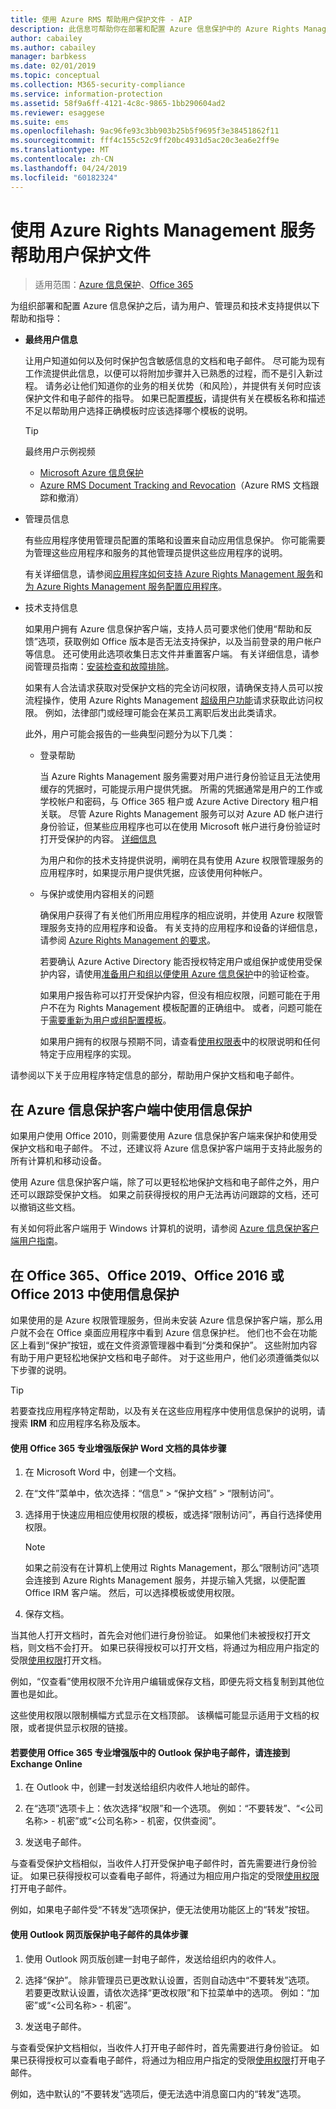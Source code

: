 ```yaml
---
title: 使用 Azure RMS 帮助用户保护文件 - AIP
description: 此信息可帮助你在部署和配置 Azure 信息保护中的 Azure Rights Management 之后，为用户、管理员和技术支持提供指导。
author: cabailey
ms.author: cabailey
manager: barbkess
ms.date: 02/01/2019
ms.topic: conceptual
ms.collection: M365-security-compliance
ms.service: information-protection
ms.assetid: 58f9a6ff-4121-4c8c-9865-1bb290604ad2
ms.reviewer: esaggese
ms.suite: ems
ms.openlocfilehash: 9ac96fe93c3bb903b25b5f9695f3e38451862f11
ms.sourcegitcommit: fff4c155c52c9ff20bc4931d5ac20c3ea6e2ff9e
ms.translationtype: MT
ms.contentlocale: zh-CN
ms.lasthandoff: 04/24/2019
ms.locfileid: "60182324"
---
```

# <a name="helping-users-to-protect-files-by-using-the-azure-rights-management-service"></a>使用 Azure Rights Management 服务帮助用户保护文件

>适用范围：[Azure 信息保护](https://azure.microsoft.com/pricing/details/information-protection)、[Office 365](https://download.microsoft.com/download/E/C/F/ECF42E71-4EC0-48FF-AA00-577AC14D5B5C/Azure_Information_Protection_licensing_datasheet_EN-US.pdf)

为组织部署和配置 Azure 信息保护之后，请为用户、管理员和技术支持提供以下帮助和指导：

-   **最终用户信息**
    
    让用户知道如何以及何时保护包含敏感信息的文档和电子邮件。 尽可能为现有工作流提供此信息，以便可以将附加步骤并入已熟悉的过程，而不是引入新过程。 请务必让他们知道你的业务的相关优势（和风险），并提供有关何时应该保护文件和电子邮件的指导。 如果已配置[模板](configure-policy-templates.md)，请提供有关在模板名称和描述不足以帮助用户选择正确模板时应该选择哪个模板的说明。
    
    > [!TIP]
    > 最终用户示例视频
    > -   [Microsoft Azure 信息保护](https://youtu.be/ToShAUdlrPo?list=PL8nfc9haGeb6qSm1kLU8n3Zqg398764h5)
    > -   [Azure RMS Document Tracking and Revocation](https://channel9.msdn.com/Series/Information-Protection/Azure-RMS-Document-Tracking-and-Revocation)（Azure RMS 文档跟踪和撤消）

-   管理员信息
    
    有些应用程序使用管理员配置的策略和设置来自动应用信息保护。 你可能需要为管理这些应用程序和服务的其他管理员提供这些应用程序的说明。 
    
    有关详细信息，请参阅[应用程序如何支持 Azure Rights Management 服务](applications-support.md)和[为 Azure Rights Management 服务配置应用程序](configure-applications.md)。
    
-   技术支持信息
    
    如果用户拥有 Azure 信息保护客户端，支持人员可要求他们使用“帮助和反馈”选项，获取例如 Office 版本是否无法支持保护，以及当前登录的用户帐户等信息。 还可使用此选项收集日志文件并重置客户端。 有关详细信息，请参阅管理员指南：[安装检查和故障排除](./rms-client/client-admin-guide.md#installation-checks-and-troubleshooting)。
    
    如果有人合法请求获取对受保护文档的完全访问权限，请确保支持人员可以按流程操作，使用 Azure Rights Management [超级用户功能](configure-super-users.md)请求获取此访问权限。 例如，法律部门或经理可能会在某员工离职后发出此类请求。
    
    此外，用户可能会报告的一些典型问题分为以下几类：
    
    - 登录帮助
        
        当 Azure Rights Management 服务需要对用户进行身份验证且无法使用缓存的凭据时，可能提示用户提供凭据。 所需的凭据通常是用户的工作或学校帐户和密码，与 Office 365 租户或 Azure Active Directory 租户相关联。 尽管 Azure Rights Management 服务可以对 Azure AD 帐户进行身份验证，但某些应用程序也可以在使用 Microsoft 帐户进行身份验证时打开受保护的内容。 [详细信息](secure-collaboration-documents.md#supported-scenarios-for-opening-protected-documents) 
        
        为用户和你的技术支持提供说明，阐明在具有使用 Azure 权限管理服务的应用程序时，如果提示用户提供凭据，应该使用何种帐户。
        
    - 与保护或使用内容相关的问题
        
        确保用户获得了有关他们所用应用程序的相应说明，并使用 Azure 权限管理服务支持的应用程序和设备。 有关支持的应用程序和设备的详细信息，请参阅 [Azure Rights Management 的要求](requirements.md)。
        
        若要确认 Azure Active Directory 能否授权特定用户或组保护或使用受保护内容，请使用[准备用户和组以便使用 Azure 信息保护](prepare.md)中的验证检查。
        
        如果用户报告称可以打开受保护内容，但没有相应权限，问题可能在于用户不在为 Rights Management 模板配置的正确组中。 或者，问题可能在于[需要重新为用户或组配置模板](configure-policy-templates.md)。 
        
        如果用户拥有的权限与预期不同，请查看[使用权限表](configure-usage-rights.md#usage-rights-and-descriptions)中的权限说明和任何特定于应用程序的实现。

请参阅以下关于应用程序特定信息的部分，帮助用户保护文档和电子邮件。

## <a name="using-information-protection-with-the-azure-information-protection-client"></a>在 Azure 信息保护客户端中使用信息保护

如果用户使用 Office 2010，则需要使用 Azure 信息保护客户端来保护和使用受保护文档和电子邮件。 不过，还建议将 Azure 信息保护客户端用于支持此服务的所有计算机和移动设备。

使用 Azure 信息保护客户端，除了可以更轻松地保护文档和电子邮件之外，用户还可以跟踪受保护文档。 如果之前获得授权的用户无法再访问跟踪的文档，还可以撤销这些文档。

有关如何将此客户端用于 Windows 计算机的说明，请参阅 [Azure 信息保护客户端用户指南](./rms-client/client-user-guide.md)。


## <a name="using-information-protection-with-office365-office-2019-office-2016-or-office2013"></a>在 Office 365、Office 2019、Office 2016 或 Office 2013 中使用信息保护
如果使用的是 Azure 权限管理服务，但尚未安装 Azure 信息保护客户端，那么用户就不会在 Office 桌面应用程序中看到 Azure 信息保护栏。 他们也不会在功能区上看到“保护”按钮，或在文件资源管理器中看到“分类和保护”。 这些附加内容有助于用户更轻松地保护文档和电子邮件。 对于这些用户，他们必须遵循类似以下步骤的说明。

> [!TIP]
> 若要查找应用程序特定帮助，以及有关在这些应用程序中使用信息保护的说明，请搜索 **IRM** 和应用程序名称及版本。

#### <a name="to-protect-a-document-in-wordfrom-office-365-proplus"></a>使用 Office 365 专业增强版保护 Word 文档的具体步骤

1.  在 Microsoft Word 中，创建一个文档。

2.  在“文件”菜单中，依次选择：“信息” > “保护文档” >  “限制访问”。

3. 选择用于快速应用相应使用权限的模板，或选择“限制访问”，再自行选择使用权限。

    > [!NOTE]
    > 如果之前没有在计算机上使用过 Rights Management，那么“限制访问”选项会连接到 Azure Rights Management 服务，并提示输入凭据，以便配置 Office IRM 客户端。 然后，可以选择模板或使用权限。

3.  保存文档。

当其他人打开文档时，首先会对他们进行身份验证。 如果他们未被授权打开文档，则文档不会打开。 如果已获得授权可以打开文档，将通过为相应用户指定的受限[使用权限](configure-usage-rights.md)打开文档。 

例如，“仅查看”使用权限不允许用户编辑或保存文档，即便先将文档复制到其他位置也是如此。 

这些使用权限以限制横幅方式显示在文档顶部。 该横幅可能显示适用于文档的权限，或者提供显示权限的链接。

#### <a name="to-protect-an-email-message-using-outlookfrom-office-365-proplus-connecting-to-exchange-online"></a>若要使用 Office 365 专业增强版中的 Outlook 保护电子邮件，请连接到 Exchange Online

1.  在 Outlook 中，创建一封发送给组织内收件人地址的邮件。

2.  在“选项”选项卡上：依次选择“权限”和一个选项。 例如：“不要转发”、“\<公司名称> - 机密”或“\<公司名称> - 机密，仅供查阅”。

3.  发送电子邮件。

与查看受保护文档相似，当收件人打开受保护电子邮件时，首先需要进行身份验证。 如果已获得授权可以查看电子邮件，将通过为相应用户指定的受限[使用权限](configure-usage-rights.md)打开电子邮件。 

例如，如果电子邮件受“不转发”选项保护，便无法使用功能区上的“转发”按钮。

#### <a name="to-protect-an-email-message-using-outlook-on-the-web"></a>使用 Outlook 网页版保护电子邮件的具体步骤

1. 使用 Outlook 网页版创建一封电子邮件，发送给组织内的收件人。

2. 选择“保护”。 除非管理员已更改默认设置，否则自动选中“不要转发”选项。 若要更改默认设置，请依次选择“更改权限”和下拉菜单中的选项。 例如：“加密”或“\<公司名称> - 机密”。

3. 发送电子邮件。

与查看受保护文档相似，当收件人打开电子邮件时，首先需要进行身份验证。 如果已获得授权可以查看电子邮件，将通过为相应用户指定的受限[使用权限](configure-usage-rights.md)打开电子邮件。 

例如，选中默认的“不要转发”选项后，便无法选中消息窗口内的“转发”选项。
